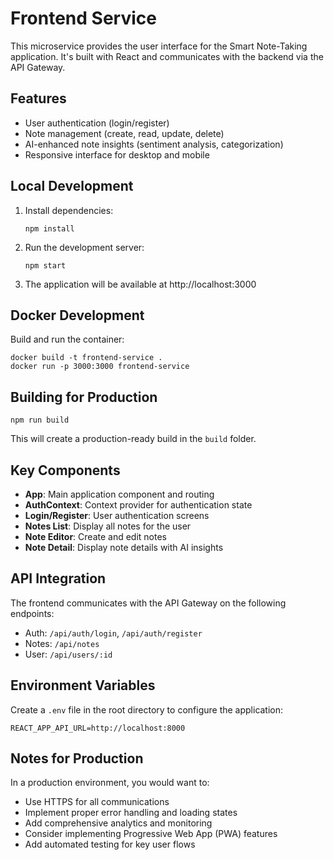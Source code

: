 # Frontend Service

This microservice provides the user interface for the Smart Note-Taking application. It's built with React and communicates with the backend via the API Gateway.

## Features

- User authentication (login/register)
- Note management (create, read, update, delete)
- AI-enhanced note insights (sentiment analysis, categorization)
- Responsive interface for desktop and mobile

## Local Development

1. Install dependencies:
   ```
   npm install
   ```

2. Run the development server:
   ```
   npm start
   ```

3. The application will be available at http://localhost:3000

## Docker Development

Build and run the container:
```
docker build -t frontend-service .
docker run -p 3000:3000 frontend-service
```

## Building for Production

```
npm run build
```

This will create a production-ready build in the `build` folder.

## Key Components

- **App**: Main application component and routing
- **AuthContext**: Context provider for authentication state
- **Login/Register**: User authentication screens
- **Notes List**: Display all notes for the user
- **Note Editor**: Create and edit notes
- **Note Detail**: Display note details with AI insights

## API Integration

The frontend communicates with the API Gateway on the following endpoints:

- Auth: `/api/auth/login`, `/api/auth/register`
- Notes: `/api/notes`
- User: `/api/users/:id`

## Environment Variables

Create a `.env` file in the root directory to configure the application:

```
REACT_APP_API_URL=http://localhost:8000
```

## Notes for Production

In a production environment, you would want to:
- Use HTTPS for all communications
- Implement proper error handling and loading states
- Add comprehensive analytics and monitoring
- Consider implementing Progressive Web App (PWA) features
- Add automated testing for key user flows 